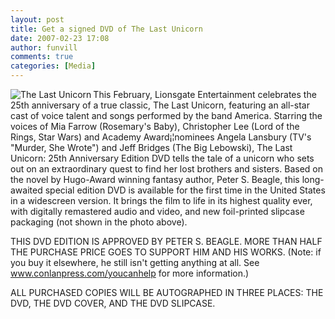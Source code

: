 ```yaml
---
layout: post
title: Get a signed DVD of The Last Unicorn
date: 2007-02-23 17:08
author: funvill
comments: true
categories: [Media]
---
```

<a href="http://www.abluestar.com/blog/wp-content/uploads/2007/02/lu_dvd_p.jpg" title="The Last Unicorn"><img src="http://www.abluestar.com/blog/wp-content/uploads/2007/02/lu_dvd_p.jpg" alt="The Last Unicorn" align="left" /></a>This February, Lionsgate Entertainment celebrates the 25th anniversary of a true classic, The Last Unicorn, featuring an all-star cast of voice talent and songs performed by the band America. Starring the voices of Mia Farrow (Rosemary's Baby), Christopher Lee (Lord of the Rings, Star Wars) and Academy Award¡¦nominees Angela Lansbury (TV's "Murder, She Wrote") and Jeff Bridges (The Big Lebowski), The Last Unicorn: 25th Anniversary Edition DVD tells the tale of a unicorn who sets out on an extraordinary quest to find her lost brothers and sisters. Based on the novel by Hugo-Award winning fantasy author, Peter S. Beagle, this long-awaited special edition DVD is available for the first time in the United States in a widescreen version. It brings the film to life in its highest quality ever, with digitally remastered audio and video, and new foil-printed slipcase packaging (not shown in the photo above).

THIS DVD EDITION IS APPROVED BY PETER S. BEAGLE. MORE THAN HALF THE PURCHASE PRICE GOES TO SUPPORT HIM AND HIS WORKS. (Note: if you buy it elsewhere, he still isn't getting anything at all. See  <a href="http://www.conlanpress.com/youcanhelp">www.conlanpress.com/youcanhelp</a> for more information.)

ALL PURCHASED COPIES WILL BE AUTOGRAPHED IN THREE PLACES: THE DVD, THE DVD COVER, AND THE DVD SLIPCASE.
